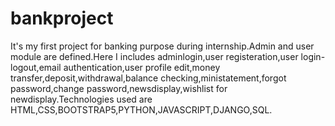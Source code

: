 # bankproject
 It's my first project for banking purpose during internship.Admin and user module are defined.Here I includes adminlogin,user registeration,user login-logout,email authentication,user profile edit,money transfer,deposit,withdrawal,balance checking,ministatement,forgot password,change password,newsdisplay,wishlist for newdisplay.Technologies used are HTML,CSS,BOOTSTRAP5,PYTHON,JAVASCRIPT,DJANGO,SQL.
